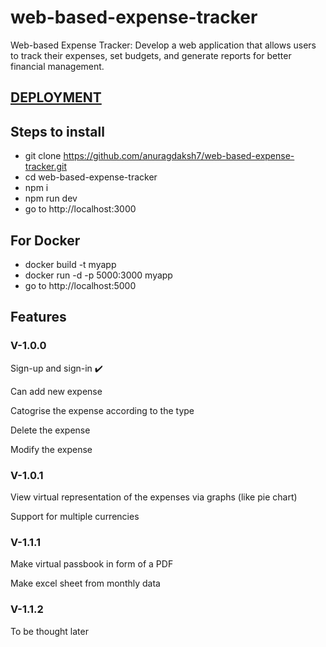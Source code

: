 # web-based-expense-tracker
Web-based Expense Tracker: Develop a web application that allows users to track their expenses, set budgets, and generate reports for better financial management.

## [DEPLOYMENT](https://web-expense-tracker.onrender.com/)

## Steps to install
- git clone https://github.com/anuragdaksh7/web-based-expense-tracker.git
- cd web-based-expense-tracker
- npm i
- npm run dev
- go to http://localhost:3000

## For Docker
- docker build -t myapp
- docker run -d -p 5000:3000 myapp
- go to http://localhost:5000

## Features

### V-1.0.0

  Sign-up and sign-in ✔️
  
  Can add new expense
  
  Catogrise the expense according to the type
  
  Delete the expense 
  
  Modify the expense
  

### V-1.0.1

  View virtual representation of the expenses via graphs (like pie chart)
  
  Support for multiple currencies

### V-1.1.1

  Make virtual passbook in form of a PDF
  
  Make excel sheet from monthly data

### V-1.1.2

  To be thought later
